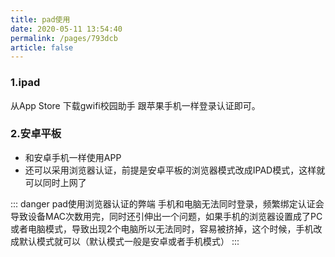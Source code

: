 ```yaml
---
title: pad使用
date: 2020-05-11 13:54:40
permalink: /pages/793dcb
article: false
---
```


### 1.ipad


从App Store 下载gwifi校园助手 跟苹果手机一样登录认证即可。

### 2.安卓平板

- 和安卓手机一样使用APP
- 还可以采用浏览器认证，前提是安卓平板的浏览器模式改成IPAD模式<Badge text="弊端如下" type="error" />，这样就可以同时上网了

::: danger pad使用浏览器认证的弊端
手机和电脑无法同时登录，频繁绑定认证会导致设备MAC次数用完，同时还引伸出一个问题，如果手机的浏览器设置成了PC或者电脑模式，导致出现2个电脑所以无法同时，容易被挤掉，这个时候，手机改成默认模式就可以（默认模式一般是安卓或者手机模式）
:::